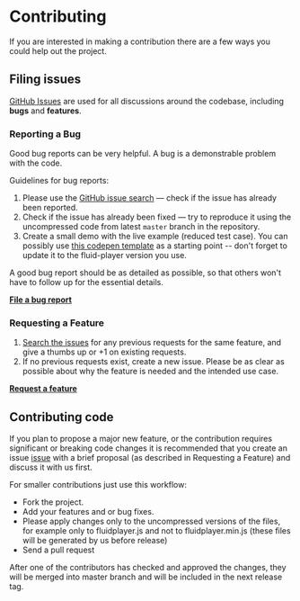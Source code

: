 # Contributing

If you are interested in making a contribution there are a few ways you could help out the project.

## Filing issues

[GitHub Issues](https://github.com/fluid-player/fluid-player/issues) are used for all discussions around the codebase, including **bugs** and **features**.

### Reporting a Bug

Good bug reports can be very helpful. A bug is a demonstrable problem with the code.

Guidelines for bug reports:

1. Please use the [GitHub issue search](https://github.com/fluid-player/fluid-player/issues) — check if the issue has already been reported.
1. Check if the issue has already been fixed — try to reproduce it using the uncompressed code from latest `master` branch in the repository.
1. Create a small demo with the live example (reduced test case). You can possibly use [this codepen template](https://codepen.io/exads/pen/MdgbVj?editors=1010#0) as a starting point -- don't forget to update it to the fluid-player version you use.

A good bug report should be as detailed as possible, so that others won't have to follow up for the essential details.

**[File a bug report](https://github.com/fluid-player/fluid-player/issues/new)**

### Requesting a Feature

1. [Search the issues](https://github.com/fluid-player/fluid-player/issues) for any previous requests for the same feature, and give a thumbs up or +1 on existing requests.
1. If no previous requests exist, create a new issue. Please be as clear as possible about why the feature is needed and the intended use case.

**[Request a feature](https://github.com/fluid-player/fluid-player/issues/new)**

## Contributing code

If you plan to propose a major new feature, or the contribution requires significant or breaking code changes
it is recommended that you create an issue [issue](https://github.com/fluid-player/fluid-player/issues/new) with
a brief proposal (as described in Requesting a Feature) and discuss it with us first.

For smaller contributions just use this workflow:

* Fork the project.
* Add your features and or bug fixes.
* Please apply changes only to the uncompressed versions of the files, for example only to fluidplayer.js and not to fluidplayer.min.js (these files will be generated by us before release)
* Send a pull request

After one of the contributors has checked and approved the changes, they will be merged into master branch and will be included in the next release tag.